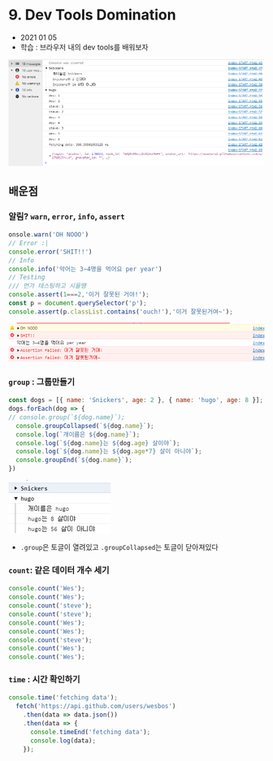 # 9. Dev Tools Domination

- 2021 01 05
- 학습 : 브라우저 내의 dev tools를 배워보자

![](..\image\9.PNG)

## 배운점

### 알림? `warn`, `error`, `info`, `assert`

```javascript
onsole.warn('OH NOOO')
// Error :|
console.error('SHIT!!')
// Info
console.info('악어는 3~4명을 먹어요 per year')
// Testing
/// 먼가 테스팅하고 시을땡
console.assert(1===2,'이거 잘못된 거야!');
const p = document.querySelector('p');
console.assert(p.classList.contains('ouch!'),'이거 잘못된거여~');
```

![](../image/9-1.PNG)

### `group` : 그룹만들기

```javascript
const dogs = [{ name: 'Snickers', age: 2 }, { name: 'hugo', age: 8 }];
dogs.forEach(dog => {
// console.group(`${dog.name}`);
  console.groupCollapsed(`${dog.name}`);
  console.log(`개이름은 ${dog.name}`);
  console.log(`${dog.name}는 ${dog.age} 살이야`);
  console.log(`${dog.name}는 ${dog.age*7} 살이 아니야`);
  console.groupEnd(`${dog.name}`);
})
```

![](../image/9-2.PNG)

- `.group`은 토글이 열려있고 `.groupCollapsed`는 토글이 닫아져있다

### `count`: 같은 데이터 개수 세기

```javascript
console.count('Wes');
console.count('Wes');
console.count('steve');
console.count('steve');
console.count('Wes');
console.count('Wes');
console.count('steve');
console.count('Wes');
console.count('Wes');
```

### `time` : 시간 확인하기

```javascript
console.time('fetching data');
  fetch('https://api.github.com/users/wesbos')
    .then(data => data.json())
    .then(data => {
      console.timeEnd('fetching data');
      console.log(data);
    });
```

